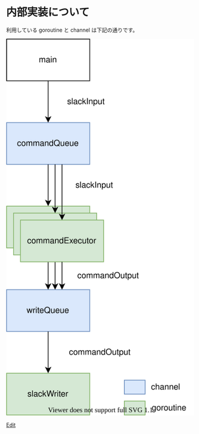 # 内部実装について

利用している goroutine と channel は下記の通りです。

![Diagram](./goroutine-diagram.svg)

<a href="https://app.diagrams.net/#Hhnw%2Fslack-commander%2Fmaster%2Fdocs%2Fgoroutine-diagram.svg" target="_blank">Edit</a>

